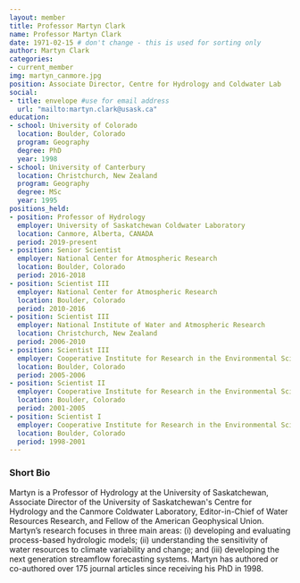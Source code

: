 ```yaml
---
layout: member
title: Professor Martyn Clark
name: Professor Martyn Clark
date: 1971-02-15 # don't change - this is used for sorting only
author: Martyn Clark
categories:
- current_member
img: martyn_canmore.jpg
position: Associate Director, Centre for Hydrology and Coldwater Lab
social:
- title: envelope #use for email address
  url: "mailto:martyn.clark@usask.ca"
education:
- school: University of Colorado
  location: Boulder, Colorado
  program: Geography
  degree: PhD
  year: 1998
- school: University of Canterbury
  location: Christchurch, New Zealand
  program: Geography
  degree: MSc
  year: 1995
positions_held:
- position: Professor of Hydrology
  employer: University of Saskatchewan Coldwater Laboratory
  location: Canmore, Alberta, CANADA 
  period: 2019-present
- position: Senior Scientist
  employer: National Center for Atmospheric Research 
  location: Boulder, Colorado
  period: 2016-2018
- position: Scientist III
  employer: National Center for Atmospheric Research 
  location: Boulder, Colorado
  period: 2010-2016
- position: Scientist III
  employer: National Institute of Water and Atmospheric Research 
  location: Christchurch, New Zealand
  period: 2006-2010
- position: Scientist III
  employer: Cooperative Institute for Research in the Environmental Sciences, University of Colorado 
  location: Boulder, Colorado
  period: 2005-2006
- position: Scientist II
  employer: Cooperative Institute for Research in the Environmental Sciences, University of Colorado 
  location: Boulder, Colorado
  period: 2001-2005
- position: Scientist I
  employer: Cooperative Institute for Research in the Environmental Sciences, University of Colorado 
  location: Boulder, Colorado
  period: 1998-2001
---
```


### Short Bio

Martyn is a Professor of Hydrology at the University of Saskatchewan, Associate Director of the University of Saskatchewan's Centre for Hydrology and the Canmore Coldwater Laboratory, Editor-in-Chief of Water Resources Research, and Fellow of the American Geophysical Union. Martyn’s research focuses in three main areas: (i) developing and evaluating process-based hydrologic models; (ii) understanding the sensitivity of water resources to climate variability and change; and (iii) developing the next generation streamflow forecasting systems. Martyn has authored or co-authored over 175 journal articles since receiving his PhD in 1998.
